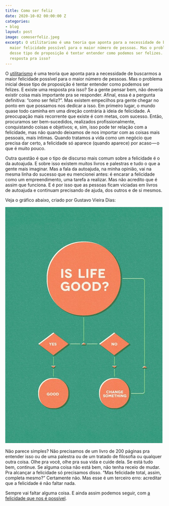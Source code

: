 ```yaml
---
title: Como ser feliz
date: 2020-10-02 00:00:00 Z
categories:
- blog
layout: post
image: comoserfeliz.jpeg
excerpt: O utilitarismo é uma teoria que aponta para a necessidade de buscarmos a
  maior felicidade possível para o maior número de pessoas. Mas o problema inicial
  desse tipo de proposição é tentar entender como podemos ser felizes. E existe uma
  resposta pra isso?
---
```


O [utilitarismo](https://g.co/kgs/VaQQcV) é uma teoria que aponta para a necessidade de buscarmos a maior felicidade possível para o maior número de pessoas. Mas o problema inicial desse tipo de proposição é tentar entender como podemos ser felizes. E existe uma resposta pra isso? Se a gente pensar bem, não deveria existir coisa mais importante pra se responder. Afinal, essa é a pergunta definitiva: “como ser feliz?”. Mas existem empecilhos pra gente chegar no ponto em que possamos nos dedicar a isso. Em primeiro lugar, o mundo quase todo caminha em uma direção contrária à ideia de felicidade. A preocupação mais recorrente que existe é com metas, com sucesso. Então, procuramos ser bem-sucedidos, realizados profissionalmente, conquistando coisas e objetivos; e, sim, isso pode ter relação com a felicidade, mas não quando deixamos de nos importar com as coisas mais pessoais, mais íntimas. Quando tratamos a vida como um negócio que precisa dar certo, a felicidade só aparece (quando aparece) por acaso — o que é muito pouco.

Outra questão é que o tipo de discurso mais comum sobre a felicidade é o da autoajuda. E sobre isso existem muitos livros e palestras e tudo o que a gente mais imaginar. Mas a fala da autoajuda, na minha opinião, vai na mesma linha do sucesso que eu mencionei antes: é encarar a felicidade como um empreendimento, uma tarefa a realizar. Mas não acredito que é assim que funciona. E é por isso que as pessoas ficam viciadas em livros de autoajuda e continuam precisando de ajuda, dos outros e de si mesmos.

Veja o gráfico abaixo, criado por Gustavo Vieira Dias:

<img src="/assets/images/comoserfeliz.jpeg">

Não parece simples? Não precisamos de um livro de 200 páginas pra entender isso ou de uma palestra ou de um tratado de filosofia ou qualquer outra coisa. Olhe pra você, olhe pra sua vida e cuide dela. Se está tudo bem, continue. Se alguma coisa não está bem, não tenha receio de mudar. Pra alcançar a felicidade só precisamos disso. “Mas felicidade total, assim, completa mesmo?” Certamente não. Mas esse é um terceiro erro: acreditar que a felicidade é não faltar nada.

Sempre vai faltar alguma coisa. E ainda assim podemos seguir, com [a felicidade que nos é possível](https://podcasts.google.com/feed/aHR0cHM6Ly9hbmNob3IuZm0vcy9hOWRjMzQ0L3BvZGNhc3QvcnNz/episode/ZTI5NDQ4MzktNmRjYy1hYzVkLTc5YTktMTk4NjNkOTEyMDJl?sa=X&ved=0CAUQkfYCahcKEwiQpaPYx5nsAhUAAAAAHQAAAAAQBw).
